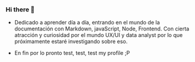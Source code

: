 ### Hi there 👋
- Dedicado a aprender día a día, entrando en el mundo de la documentación con Markdown, javaScript, Node, Frontend. Con cierta atracción y curiosidad por el mundo UX/UI y data analyst por lo que próximamente estaré investigando sobre eso.

- En fin por lo pronto test, test, test my profile ;P
<!--
**coxmau77/coxmau77** is a ✨ _special_ ✨ repository because its `README.md` (this file) appears on your GitHub profile.

Here are some ideas to get you started:

- 🔭 I’m currently working on ...
- 🌱 I’m currently learning ...
- 👯 I’m looking to collaborate on ...
- 🤔 I’m looking for help with ...
- 💬 Ask me about ...
- 📫 How to reach me: ...
- 😄 Pronouns: ...
- ⚡ Fun fact: ...
-->
